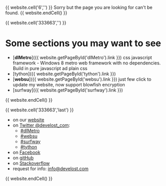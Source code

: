 {{ website.cell('6','') }}
Sorry but the page you are looking for can't be found.
{{ website.endCell() }}


{{ website.cell('333663','') }}
# Some sections you may want to see
 - [**dlMetro**]({{ website.getPageById('dlMetro').link }}) css javascript framework - Windows 8 metro web framework with no dependencies. Build in pure javascript ad plain css
 - [tython]({{ website.getPageById('tython').link }})
 - [**websu**]({{ website.getPageById('websu').link }}) just few click to update my website, now support blowfish encryption
 - [surfway]({{ website.getPageById('surfway').link }})
 
{{ website.endCell() }}

{{ website.cell('333663','last') }}

 - on our [website](http://www.develost.com)
 - on [Twitter @develost_com](https://twitter.com/develost_com):
     - [#dlMetro](https://twitter.com/hashtag/dlMetro?src=hash)
     - [#websu](https://twitter.com/hashtag/websu?src=hash)
     - [#surfway](https://twitter.com/hashtag/surfway?src=hash)
     - [#tython](https://twitter.com/hashtag/tython?src=hash)
 - on [Facebook](https://www.facebook.com/pages/develostcom/1400737306913750)
 - on [gitHub](https://github.com/develost/)
 - on [Stackoverflow](http://stackoverflow.com/users/4759300/develost)
 - request for info: [info@develost.com](mailto:info@develost.com)

{{ website.endCell() }}



